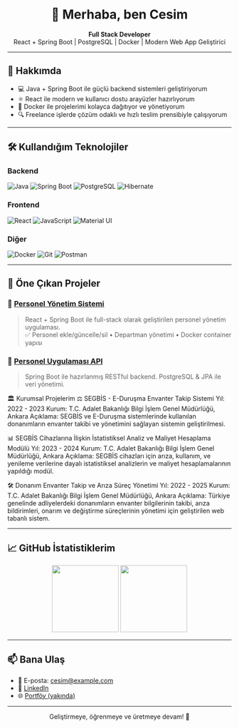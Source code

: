 <h1 align="center">👋 Merhaba, ben Cesim</h1>

<p align="center">
  <b>Full Stack Developer</b> <br>
  React + Spring Boot | PostgreSQL | Docker | Modern Web App Geliştirici
</p>

---

## 🚀 Hakkımda

- 💻 Java + Spring Boot ile güçlü backend sistemleri geliştiriyorum  
- ⚛️ React ile modern ve kullanıcı dostu arayüzler hazırlıyorum  
- 🐳 Docker ile projelerimi kolayca dağıtıyor ve yönetiyorum  
- 🔍 Freelance işlerde çözüm odaklı ve hızlı teslim prensibiyle çalışıyorum

---

## 🛠️ Kullandığım Teknolojiler

### Backend  
![Java](https://img.shields.io/badge/Java-%23ED8B00.svg?style=flat&logo=java&logoColor=white)
![Spring Boot](https://img.shields.io/badge/SpringBoot-%236DB33F.svg?style=flat&logo=spring-boot&logoColor=white)
![PostgreSQL](https://img.shields.io/badge/PostgreSQL-316192?style=flat&logo=postgresql&logoColor=white)
![Hibernate](https://img.shields.io/badge/Hibernate-%234587B8.svg?style=flat&logo=hibernate&logoColor=white)

### Frontend  
![React](https://img.shields.io/badge/React-%2320232a.svg?style=flat&logo=react&logoColor=%2361DAFB)
![JavaScript](https://img.shields.io/badge/JavaScript-%23F7DF1E.svg?style=flat&logo=javascript&logoColor=black)
![Material UI](https://img.shields.io/badge/MUI-%230081CB.svg?style=flat&logo=material-ui&logoColor=white)

### Diğer  
![Docker](https://img.shields.io/badge/Docker-%230db7ed.svg?style=flat&logo=docker&logoColor=white)
![Git](https://img.shields.io/badge/Git-%23F05032.svg?style=flat&logo=git&logoColor=white)
![Postman](https://img.shields.io/badge/Postman-%23FF6C37.svg?style=flat&logo=postman&logoColor=white)

---

## 📌 Öne Çıkan Projeler

### 🔹 [Personel Yönetim Sistemi](https://github.com/CSMERDEM/personel-yonetim-sistemi)
> React + Spring Boot ile full-stack olarak geliştirilen personel yönetim uygulaması.  
✅ Personel ekle/güncelle/sil • Departman yönetimi • Docker container yapısı

### 🔹 [Personel Uygulaması API](https://github.com/CSMERDEM/Personel-uygulamasi-Api)
> Spring Boot ile hazırlanmış RESTful backend. PostgreSQL & JPA ile veri yönetimi.

🏛️ Kurumsal Projelerim
⚖️ SEGBİS - E-Duruşma Envanter Takip Sistemi
Yıl: 2022 - 2023
Kurum: T.C. Adalet Bakanlığı Bilgi İşlem Genel Müdürlüğü, Ankara
Açıklama: SEGBİS ve E-Duruşma sistemlerinde kullanılan donanımların envanter takibi ve yönetimini sağlayan sistemin geliştirilmesi.

📊 SEGBİS Cihazlarına İlişkin İstatistiksel Analiz ve Maliyet Hesaplama Modülü
Yıl: 2023 - 2024
Kurum: T.C. Adalet Bakanlığı Bilgi İşlem Genel Müdürlüğü, Ankara
Açıklama: SEGBİS cihazları için arıza, kullanım, ve yenileme verilerine dayalı istatistiksel analizlerin ve maliyet hesaplamalarının yapıldığı modül.

🛠️ Donanım Envanter Takip ve Arıza Süreç Yönetimi
Yıl: 2022 - 2025
Kurum: T.C. Adalet Bakanlığı Bilgi İşlem Genel Müdürlüğü, Ankara
Açıklama: Türkiye genelinde adliyelerdeki donanımların envanter bilgilerinin takibi, arıza bildirimleri, onarım ve değiştirme süreçlerinin yönetimi için geliştirilen web tabanlı sistem.

---

## 📈 GitHub İstatistiklerim

<p align="center">
  <img src="https://github-readme-stats.vercel.app/api?username=CSMERDEM&show_icons=true&theme=github_dark&hide_title=true" height="150"/>
  <img src="https://github-readme-stats.vercel.app/api/top-langs/?username=CSMERDEM&layout=compact&theme=github_dark" height="150"/>
</p>

---

## 📫 Bana Ulaş

- 📧 E-posta: cesim@example.com  
- 💼 [LinkedIn](https://linkedin.com/in/seninprofilin)  
- 🌐 [Portföy (yakında)](https://yourportfolio.com)  

---

<p align="center">
  Geliştirmeye, öğrenmeye ve üretmeye devam! 🚀
</p>
